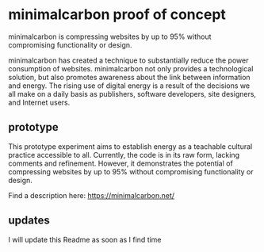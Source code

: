# minimalcarbon proof of concept

minimalcarbon is compressing websites by up to 95% without compromising functionality or design.

minimalcarbon has created a technique to substantially reduce the power consumption of websites. minimalcarbon not only provides a technological solution, but also promotes awareness about the link between information and energy. The rising use of digital energy is a result of the decisions we all make on a daily basis as publishers, software developers, site designers, and Internet users.

## prototype

This prototype experiment aims to establish energy as a teachable cultural practice accessible to all. Currently, the code is in its raw form, lacking comments and refinement. However, it demonstrates the potential of compressing websites by up to 95% without compromising functionality or design.


Find a description here:
https://minimalcarbon.net/

## updates

I will update this Readme as soon as I find time
